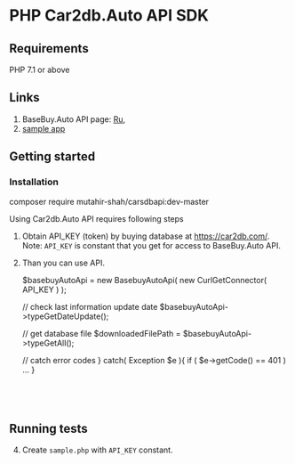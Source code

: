 # PHP Car2db.Auto API SDK

## Requirements

PHP 7.1 or above


## Links

1. BaseBuy.Auto API page: [Ru](http://api.car2db.com//api/auto/v1/),
2. [sample app](https://github.com/basebuy/basebuy-auto-sdk-php/blob/master/sample.php)

## Getting started

### Installation

composer require mutahir-shah/carsdbapi:dev-master

Using Car2db.Auto API requires following steps

1. Obtain API_KEY (token) by buying database at https://car2db.com/.
Note: `API_KEY` is constant that you get for access to BaseBuy.Auto API.

2. Than you can use  API.
 
    $basebuyAutoApi = new BasebuyAutoApi(
        new CurlGetConnector( API_KEY )
    );

    // check last information update date
    $basebuyAutoApi->typeGetDateUpdate();

    // get database file
    $downloadedFilePath = $basebuyAutoApi->typeGetAll();

    // catch error codes
    } catch( Exception $e ){
        if ( $e->getCode() == 401 ) ...
    }
    ```


 

## Running tests
 
4. Create `sample.php` with `API_KEY` constant.
 
